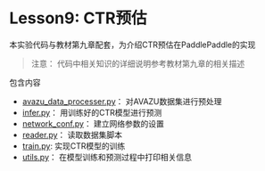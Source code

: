 # Lesson9: CTR预估

本实验代码与教材第九章配套，为介绍CTR预估在PaddlePaddle的实现
> 注意： 代码中相关知识的详细说明参考教材第九章的相关描述

包含内容

* [avazu_data_processer.py](./avazu_data_processer.py)： 对AVAZU数据集进行预处理
* [infer.py](./infer.py)： 用训练好的CTR模型进行预测
* [network_conf.py](./network_conf.py)： 建立网络参数的设置
* [reader.py](./reader.py)： 读取数据集脚本
* [train.py](./train.py): 实现CTR模型的训练
* [utils.py](./utils.py)： 在模型训练和预测过程中打印相关信息
